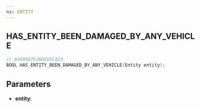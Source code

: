 ```yaml
---
ns: ENTITY
---
```

## HAS_ENTITY_BEEN_DAMAGED_BY_ANY_VEHICLE

```c
// 0x695D7C26DE65C423
BOOL HAS_ENTITY_BEEN_DAMAGED_BY_ANY_VEHICLE(Entity entity);
```

## Parameters
* **entity**:
